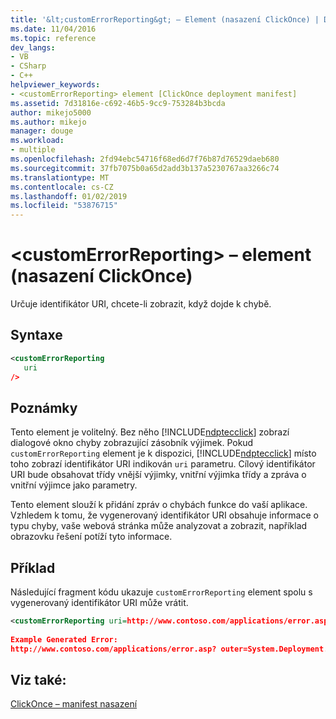 ```yaml
---
title: '&lt;customErrorReporting&gt; – Element (nasazení ClickOnce) | Dokumentace Microsoftu'
ms.date: 11/04/2016
ms.topic: reference
dev_langs:
- VB
- CSharp
- C++
helpviewer_keywords:
- <customErrorReporting> element [ClickOnce deployment manifest]
ms.assetid: 7d31816e-c692-46b5-9cc9-753284b3bcda
author: mikejo5000
ms.author: mikejo
manager: douge
ms.workload:
- multiple
ms.openlocfilehash: 2fd94ebc54716f68ed6d7f76b87d76529daeb680
ms.sourcegitcommit: 37fb7075b0a65d2add3b137a5230767aa3266c74
ms.translationtype: MT
ms.contentlocale: cs-CZ
ms.lasthandoff: 01/02/2019
ms.locfileid: "53876715"
---
```

# <a name="ltcustomerrorreportinggt-element-clickonce-deployment"></a>&lt;customErrorReporting&gt; – element (nasazení ClickOnce)
Určuje identifikátor URI, chcete-li zobrazit, když dojde k chybě.  
  
## <a name="syntax"></a>Syntaxe  
  
```xml  
<customErrorReporting  
   uri  
/>  
```  
  
## <a name="remarks"></a>Poznámky  
 Tento element je volitelný. Bez něho [!INCLUDE[ndptecclick](../deployment/includes/ndptecclick_md.md)] zobrazí dialogové okno chyby zobrazující zásobník výjimek. Pokud `customErrorReporting` element je k dispozici, [!INCLUDE[ndptecclick](../deployment/includes/ndptecclick_md.md)] místo toho zobrazí identifikátor URI indikován `uri` parametru. Cílový identifikátor URI bude obsahovat třídy vnější výjimky, vnitřní výjimka třídy a zpráva o vnitřní výjimce jako parametry.  
  
 Tento element slouží k přidání zpráv o chybách funkce do vaší aplikace. Vzhledem k tomu, že vygenerovaný identifikátor URI obsahuje informace o typu chyby, vaše webová stránka může analyzovat a zobrazit, například obrazovku řešení potíží tyto informace.  
  
## <a name="example"></a>Příklad  
 Následující fragment kódu ukazuje `customErrorReporting` element spolu s vygenerovaný identifikátor URI může vrátit.  
  
```xml
<customErrorReporting uri=http://www.contoso.com/applications/error.asp />  
  
Example Generated Error:  
http://www.contoso.com/applications/error.asp? outer=System.Deployment.Application.InvalidDeploymentException&&inner=System.Deployment.Application.InvalidDeploymentException&&msg=The%20application%20manifest%20is%20signed,%20but%20the%20deployment%20manifest%20is%20unsigned.%20Both%20manifests%20must%20be%20either%20signed%20or%20unsigned.  
```  
  
## <a name="see-also"></a>Viz také:  
 [ClickOnce – manifest nasazení](../deployment/clickonce-deployment-manifest.md)